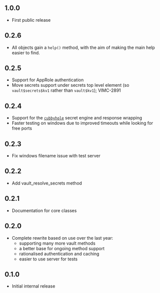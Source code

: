 ## 1.0.0

* First public release

## 0.2.6

* All objects gain a `help()` method, with the aim of making the main help easier to find.

## 0.2.5

* Support for AppRole authentication
* Move secrets support under secrets top level element (so `vault$secrets$kv1` rather than `vault$kv1`); VIMC-2891

## 0.2.4

* Support for the [`cubbyhole`](https://www.vaultproject.io/docs/secrets/cubbyhole/index.html) secret engine and response wrapping
* Faster testing on windows due to improved timeouts while looking for free ports

## 0.2.3

* Fix windows filename issue with test server

## 0.2.2

* Add vault_resolve_secrets method

## 0.2.1

* Documentation for core classes

## 0.2.0

* Complete rewrite based on use over the last year:
  - supporting many more vault methods
  - a better base for ongoing method support
  - rationalised authentication and caching
  - easier to use server for tests

## 0.1.0

* Initial internal release
